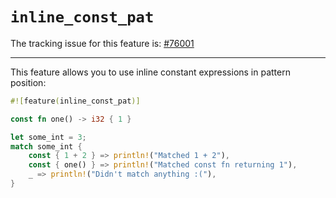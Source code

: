 # `inline_const_pat`

The tracking issue for this feature is: [#76001]

------

This feature allows you to use inline constant expressions in pattern position:

```rust
#![feature(inline_const_pat)]

const fn one() -> i32 { 1 }

let some_int = 3;
match some_int {
    const { 1 + 2 } => println!("Matched 1 + 2"),
    const { one() } => println!("Matched const fn returning 1"),
    _ => println!("Didn't match anything :("),
}
```

[#76001]: https://github.com/rust-lang/rust/issues/76001
